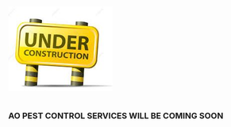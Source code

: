 <script src="js/jsScript.js"></script>
<head>
<link href="/css/bootstrap.min.css" rel="stylesheet">
		<link href="/style.css" rel="stylesheet" type="text/css"> 
		<script src="/js/jquery.min.js"></script>
		<script src="/js/bootstrap.min.js"></script>
		<link rel="stylesheet" type="text/css" href="/css/dataTables.bootstrap.min.css">
		<link rel="stylesheet" type="text/css" href="/css/datepicker.css">
		<script type="text/javascript" language="javascript" src="/js/jquery.dataTables.min.js"></script>
		<script type="text/javascript" language="javascript" src="/js/dataTables.bootstrap.min.js">	</script>
		<script type="text/javascript" language="javascript" src="/js/bootstrap-checkbox.min.js"></script>
		<script type="text/javascript" language="javascript" src="/js/bootstrap-datepicker.js"></script>


<body>



  
  <div>
	<img src="images/construction2.jpg" align="center"><br><br>
	<h3>AO PEST CONTROL SERVICES WILL BE COMING SOON</h3><br><br><br><br>
  </div>
